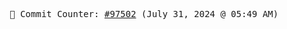<p align="center">
    <samp>
        📮 Commit Counter: <a href="https://github.com/Javascript-void0/Javascript-void0/commits/main">#97502</a> (July 31, 2024 @ 05:49 AM)
    </samp>
</p>